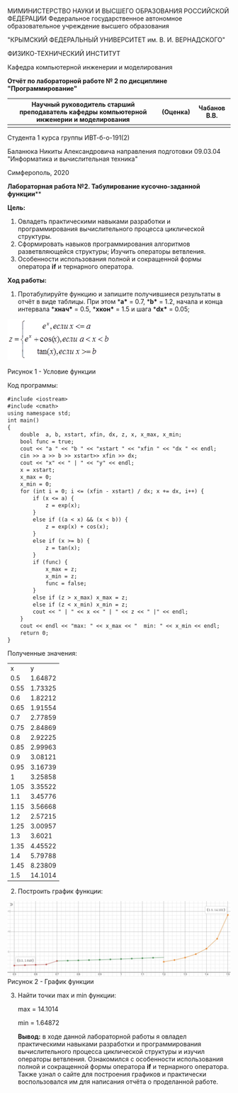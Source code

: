 МИМИНИСТЕРСТВО НАУКИ И ВЫСШЕГО ОБРАЗОВАНИЯ РОССИЙСКОЙ ФЕДЕРАЦИИ Федеральное государственное автономное образовательное учреждение высшего образования

"КРЫМСКИЙ ФЕДЕРАЛЬНЫЙ УНИВЕРСИТЕТ им. В. И. ВЕРНАДСКОГО"

ФИЗИКО-ТЕХНИЧЕСКИЙ ИНСТИТУТ

Кафедра компьютерной инженерии и моделирования

 

**Отчёт по лабораторной работе № 2 по дисциплине "Программирование"**

| **Научный руководитель старший   преподаватель кафедры компьютерной инженерии и моделирования** | **(Оценка)** | **Чабанов В.В.** |
| ------------------------------------------------------------ | ------------ | ---------------- |
|                                                              |              |                  |

Студента 1 курса группы ИВТ-б-о-191(2)

Баланюка Никиты Александровича
направления подготовки 09.03.04 "Информатика и вычислительная техника"​

Симферополь, 2020



**Лабораторная работа №2.  Табулирование кусочно-заданной функции****

**Цель:** 

1. Овладеть практическими навыками разработки и программирования вычислительного процесса циклической структуры.
2. Сформировать навыков программирования алгоритмов разветвляющейся структуры; Изучить операторы ветвления. 
3. Особенности использования полной и сокращенной формы оператора **if** и тернарного оператора.

**Ход работы:**

1. Протабулируйте функцию и запишите получившиеся результаты в отчёт в виде таблицы. При этом ***a\*** = 0.7, ***b\*** = 1.2, начала и конца интервала ***хнач\*** = 0.5, ***xкон\*** = 1.5 и шага ***dx\*** = 0.05;

![](https://github.com/Nikilstaer12345/Lab/blob/master/%D0%9B%D0%B0%D0%B1%D0%BE%D1%80%D0%B0%D1%82%D0%BE%D1%80%D0%BD%D0%B0%D1%8F%20%E2%84%962/%D0%A0%D0%B8%D1%81%D1%83%D0%BD%D0%BA%D0%B8/%D0%A0%D0%B8%D1%81%D1%83%D0%BD%D0%BE%D0%BA%201%20-%20%D0%A3%D1%81%D0%BB%D0%BE%D0%B2%D0%B8%D0%B5%20%D1%84%D1%83%D0%BD%D0%BA%D1%86%D0%B8%D0%B8.png) 

Рисунок 1 - Условие функции

Код программы:

```#include <iostream>
#include <iostream>
#include <cmath>
using namespace std;
int main()
{
	double  a, b, xstart, xfin, dx, z, x, x_max, x_min;
	bool func = true;
	cout << "a " << "b " << "xstart " << "xfin " << "dx " << endl;
	cin >> a >> b >> xstart>> xfin >> dx;
	cout << "x" << " | " << "y" << endl;
	x = xstart;
	x_max = 0;
	x_min = 0;
	for (int i = 0; i <= (xfin - xstart) / dx; x += dx, i++) {
		if (x <= a) {
			z = exp(x);
		}
		else if ((a < x) && (x < b)) {
			z = exp(x) + cos(x);
		}
		else if (x >= b) {
			z = tan(x);
		}
		if (func) {
			x_max = z;
			x_min = z;
			func = false;
		}
		else if (z > x_max) x_max = z;
		else if (z < x_min) x_min = z;
		cout << " | " << x << " | " << z << " |" << endl;
	}
	cout << endl << "max: " << x_max << "  min: " << x_min << endl;
	return 0;
}
```

Полученные значения:

<table> 
 <tr>
    <td> x </td>
    <td> y </td>
    </tr> 
 <tr>
    <td> 0.5 </td>
    <td> 1.64872 </td>
    </tr> 
 <tr>
    <td> 0.55 </td>
    <td> 1.73325 </td>
    </tr> 
 <tr>
    <td> 0.6 </td>
    <td> 1.82212 </td>
    </tr> 
 <tr>
    <td> 0.65 </td>
    <td> 1.91554 </td>
    </tr> 
 <tr>
    <td> 0.7 </td>
    <td> 2.77859 </td>
    </tr> 
 <tr>
    <td> 0.75 </td>
    <td> 2.84869 </td>
    </tr>
 <tr>
    <td> 0.8 </td>
    <td> 2.92225 </td>
    </tr>
 <tr>
    <td> 0.85 </td>
    <td> 2.99963 </td>
    </tr>
 <tr>
    <td> 0.9 </td>
    <td> 3.08121 </td>
    </tr>
 <tr>
    <td> 0.95 </td>
    <td> 3.16739 </td>
    </tr>
 <tr>
    <td> 1 </td>
    <td> 3.25858 </td>
    </tr>
 <tr>
    <td> 1.05 </td>
    <td> 3.35522 </td>
    </tr>
<tr>
    <td> 1.1 </td>
    <td> 3.45776 </td>
    </tr>
 <tr>
    <td> 1.15 </td>
    <td> 3.56668 </td>
    </tr>
 <tr>
    <td> 1.2 </td>
    <td> 2.57215 </td>
    </tr>
<tr>
    <td> 1.25 </td>
    <td> 3.00957 </td>
    </tr>
 <tr>
    <td> 1.3 </td>
    <td> 3.6021 </td>
    </tr>
 <tr>
    <td> 1.35 </td>
    <td> 4.45522 </td>
    </tr>
 <tr>
    <td> 1.4 </td>
    <td> 5.79788 </td>
    </tr>
 <tr>
    <td> 1.45 </td>
    <td> 8.23809 </td>
    </tr>
 <tr>
    <td> 1.5 </td>
    <td> 14.1014 </td>
    </tr>
</table>

2. Построить график функции:

![](https://github.com/Nikilstaer12345/Lab/blob/master/%D0%9B%D0%B0%D0%B1%D0%BE%D1%80%D0%B0%D1%82%D0%BE%D1%80%D0%BD%D0%B0%D1%8F%20%E2%84%962/%D0%A0%D0%B8%D1%81%D1%83%D0%BD%D0%BA%D0%B8/%D0%A0%D0%B8%D1%81%D1%83%D0%BD%D0%BE%D0%BA%202%20-%20%D0%93%D1%80%D0%B0%D1%84%D0%B8%D0%BA%20%D1%84%D1%83%D0%BD%D0%BA%D1%86%D0%B8%D0%B8.jpg)
​																	Рисунок 2 - График функции

3. Найти точки max и min функции:

   max = 14.1014

   min = 1.64872

   **Вывод:** в ходе данной лабораторной работы я овладел практическими навыками разработки и программирования вычислительного процесса циклической структуры и изучил операторы ветвления. Ознакомился с особенности использования полной и сокращенной формы оператора **if** и тернарного оператора. Также узнал о сайте для построения графиков и практически воспользовался им для написания отчёта о проделанной работе. 
